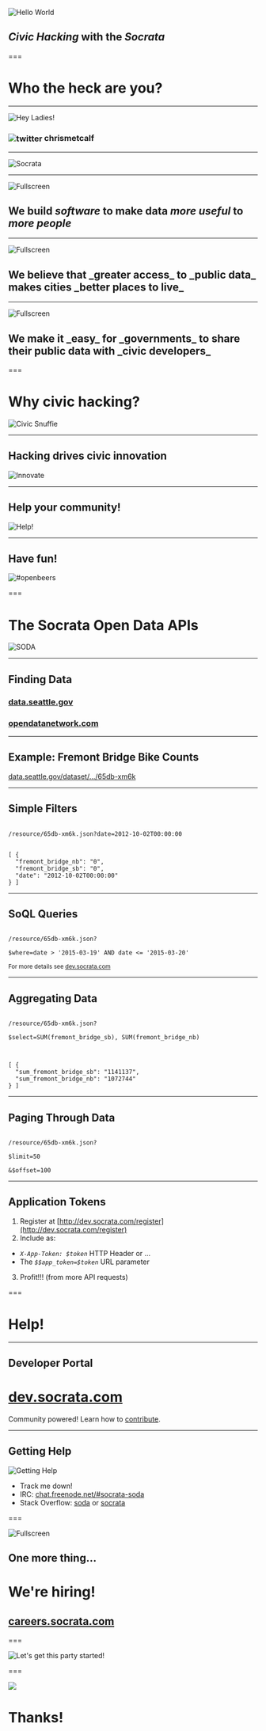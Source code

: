 
![Hello World](/presentations/img/hello_world_200.png)

## _Civic Hacking_ with the _Socrata_

===

# Who the heck are you?

--- 

![Hey Ladies!](/presentations/img/metcalf.jpg)

<h3><img src="/presentations/img/twitter.png" alt="twitter" style="vertical-align: middle" /> chrismetcalf</h3>

---

![Socrata](/presentations/img/hello_world.png)

---

![Fullscreen](/presentations/img/at_table.jpg)

## We build _software_ to make data _more useful_ to _more people_

<!-- https://www.flickr.com/photos/hyku/2497370097 -->
--- 

![Fullscreen](/presentations/img/city.jpg)

<h2>We believe that _greater access_ to _public data_ makes cities _better places to live_</h2>

---

![Fullscreen](/presentations/img/city_hall.jpg)

<h2>We make it _easy_ for _governments_ to share their public data with _civic developers_</h2>

===

# Why civic hacking?

![Civic Snuffie](http://snuffleupadata.com/img/brigade_thumb.png)

---

## Hacking drives civic innovation

![Innovate](/presentations/img/innovate.png)

---

## Help your community!

![Help!](https://media2.giphy.com/media/IvlKeD6BEA1hu/200.gif)

---

## Have fun!

![#openbeers](/presentations/img/openbeers.jpg)

===

# The Socrata Open Data APIs

![SODA](/presentations/img/snuffleupadata.png)

---

## Finding Data

### [data.seattle.gov](http://data.seattle.gov)
### [opendatanetwork.com](http://www.opendatanetwork.com)

---

## Example: Fremont Bridge Bike Counts

[data.seattle.gov/dataset/.../65db-xm6k](https://dev.socrata.com/foundry/data.seattle.gov/65db-xm6k)

---

## Simple Filters

<code>
/resource/65db-xm6k.json?<span class="toy-store-blue">date</span>=<span class="golden">2012-10-02T00:00:00</span>
</code>

<pre><code data-trim contenteditable class="javascript">
[ {
  "fremont_bridge_nb": "0",
  "fremont_bridge_sb": "0",
  "date": "2012-10-02T00:00:00"
} ]
</code></pre>

---

## SoQL Queries

<code>
/resource/65db-xm6k.json?<br/>
<span class="toy-store-blue">$where</span>=<span class="golden">date &gt; '2015-03-19' AND date <= '2015-03-20' </span>
</code>

<small style="padding-top: 5em">For more details see <a href="http://dev.socrata.com">dev.socrata.com</a></small>

---

## Aggregating Data

<code>
/resource/65db-xm6k.json?<br/>
<span class="toy-store-blue">$select</span>=<span class="golden">SUM(fremont_bridge_sb), SUM(fremont_bridge_nb)</span><br>
</code>

<pre><code data-trim contenteditable class="javascript">
[ {
  "sum_fremont_bridge_sb": "1141137",
  "sum_fremont_bridge_nb": "1072744"
} ]
</code></pre>

---

## Paging Through Data

<code contenteditable>
/resource/65db-xm6k.json?<br/>
<span class="toy-store-blue">$limit</span>=<span class="golden">50</span><br/>
&amp;<span class="toy-store-blue">$offset</span>=<span class="golden">100</span>
</code>

---

## Application Tokens

1. Register at [http://dev.socrata.com/register](http://dev.socrata.com/register)
2. Include as:
  - _`X-App-Token: $token`_ HTTP Header or ... 
  - The _`$$app_token=$token`_ URL parameter
3. Profit!!! (from more API requests)

===

# Help!

---

## Developer Portal

# [dev.socrata.com](http://dev.socrata.com)

<div class="footnote">Community powered! Learn how to <a href="http://dev.socrata.com/contributing.html">contribute</a>.</div>

---

## Getting Help

![Getting Help](/presentations/img/live-support.gif)

- Track me down!
- IRC: [chat.freenode.net/#socrata-soda](irc://chat.freenode.net/#socrata-soda)
- Stack Overflow: [soda](http://stackoverflow.com/questions/tagged/soda) or [socrata](http://stackoverflow.com/questions/tagged/socrata)

===

![Fullscreen](/presentations/img/work_tounge.gif)

## One more thing...

<h1 class="fragment" data-fragment-index="0">We're hiring!</h1>

<h2 class="fragment" data-fragment-index="1"><a href="http://careers.socrata.com">careers.socrata.com</a></h2>

===

![Let's get this party started!](/presentations/img/lets_get_this_party_started.gif)

===

<img class="fullscreen-img" src="/presentations/img/team.jpg"/>

# Thanks!

